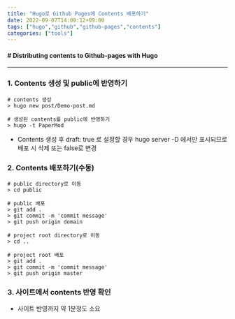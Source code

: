 ```yaml
---
title: "Hugo로 Github Pages에 Contents 배포하기"
date: 2022-09-07T14:00:12+09:00
tags: ["hugo","github","github-pages","contents"]
categories: ["tools"]
---
```

####  # Distributing contents to Github-pages with Hugo
***
### 1. Contents 생성 및 public에 반영하기
```
# contents 생성
> hugo new post/Demo-post.md

# 생성된 contents를 public에 반영하기
> hugo -t PaperMod
```
- Contents 생성 후 draft: true 로 설정할 경우 hugo server -D 에서만 표시되므로 배포 시 삭제 또는 false로 변경

### 2. Contents 배포하기(수동)
```
# public directory로 이동
> cd public

# public 배포
> git add .
> git commit -m 'commit message'
> git push origin domain

# project root directory로 이동
> cd ..

# project root 배포
> git add .
> git commit -m 'commit message'
> git push origin master
```

### 3. 사이트에서 contents 반영 확인
- 사이트 반영까지 약 1분정도 소요
